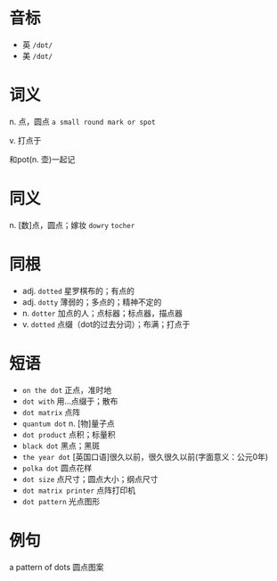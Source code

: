# 音标

- 英 `/dɒt/`
- 美 `/dɑt/`

# 词义

n. 点，圆点
`a small round mark or spot`

v. 打点于




和pot(n. 壶)一起记

# 同义

n. [数]点，圆点；嫁妆
`dowry` `tocher`

# 同根

- adj. `dotted` 星罗棋布的；有点的
- adj. `dotty` 薄弱的；多点的；精神不定的
- n. `dotter` 加点的人；点标器；标点器，描点器
- v. `dotted` 点缀（dot的过去分词）；布满；打点于

# 短语

- `on the dot` 正点，准时地
- `dot with` 用…点缀于；散布
- `dot matrix` 点阵
- `quantum dot` n. [物]量子点
- `dot product` 点积；标量积
- `black dot` 黑点；黑斑
- `the year dot` [英国口语]很久以前，很久很久以前(字面意义：公元0年)
- `polka dot` 圆点花样
- `dot size` 点尺寸；圆点大小；纲点尺寸
- `dot matrix printer` 点阵打印机
- `dot pattern` 光点图形

# 例句

a pattern of dots
圆点图案


